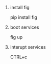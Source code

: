1. install fig

    pip install fig

2. boot services

    fig up

3. interupt services

    CTRL+c

